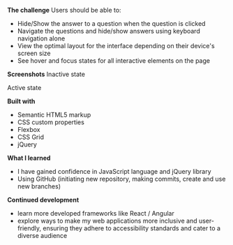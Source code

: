 **The challenge**
Users should be able to:

-   Hide/Show the answer to a question when the question is clicked
-   Navigate the questions and hide/show answers using keyboard navigation alone
-   View the optimal layout for the interface depending on their device's screen size
-   See hover and focus states for all interactive elements on the page

**Screenshots**
Inactive state

Active state


**Built with**
-   Semantic HTML5 markup
-   CSS custom properties
-   Flexbox
-   CSS Grid
-   jQuery

**What I learned**
- I have gained confidence in JavaScript language and jQuery library
- Using GitHub (initiating new repository, making commits, create and use new branches)

**Continued development**
- learn more developed frameworks like React / Angular
- explore ways to make my web applications more inclusive and user-friendly, ensuring they adhere to accessibility standards and cater to a diverse audience
